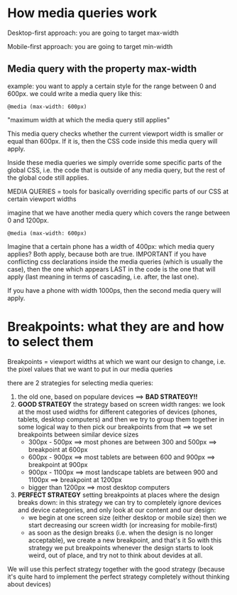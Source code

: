 # How media queries work

Desktop-first approach: you are going to target max-width

Mobile-first approach: you are going to target min-width

## Media query with the property max-width

example: you want to apply a certain style for the range between 0 and 600px. we could write a media query like this:

```
@media (max-width: 600px)

```
"maximum width at which the media query still applies"

This media query checks whether the current viewport width is smaller or equal than 600px. If it is, then the CSS code inside this media query will apply.


Inside these media queries we simply override some specific parts of the global CSS, i.e. the code that is outside of any media query, but the rest of the global code still applies.

MEDIA QUERIES = tools for basically overriding specific parts of our CSS at certain viewport widths


imagine that we have another media query which covers the range between 0 and 1200px.

```
@media (max-width: 600px)

```

Imagine that a certain phone has a width of 400px: which media query applies?
Both apply, because both are true.
IMPORTANT if you have conflicting css declarations inside the media queries (which is usually the case), then the one which appears LAST in the code is the one that will apply (last meaning in terms of cascading, i.e. after, the last one).

If you have a phone with width 1000ps, then the second media query will apply.

# Breakpoints: what they are and how to select them

Breakpoints = viewport widths at which we want our design to change, i.e. the pixel values that we want to put in our media queries

there are 2 strategies for selecting media queries:
1. the old one, based on populare devices ==> **BAD STRATEGY!!**
2. **GOOD STRATEGY** the strategy based on screen width ranges: we look at the most used widths for different categories of devices (phones, tablets, desktop computers) and then we try to group them together in some logical way to then pick our breakpoints from that ==> we set breakpoints between similar device sizes
   - 300px - 500px ==> most phones are between 300 and 500px ==> breakpoint at 600px
   - 600px - 900px ==> most tablets are between 600 and 900px ==> breakpoint at 900px
   - 900px - 1100px ==> most landscape tablets are between 900 and 1100px ==> breakpoint at 1200px
   - bigger than 1200px ==> most desktop computers
3. **PERFECT STRATEGY** setting breakpoints at places where the design breaks down: in this strategy we can try to completely ignore devices and device categories, and only look at our content and our design:
    - we begin at one screen size (either desktop or mobile size) then we start decreasing our screen width (or increasing for mobile-first)
    - as soon as the design breaks (i.e. when the design is no longer acceptable), we create a new breakpoint, and that's it
So with this strategy we put breakpoints whenever the design starts to look weird, out of place, and try not to think about devides at all.

We will use this perfect strategy together with the good strategy (because it's quite hard to implement the perfect strategy completely without thinking about devices)